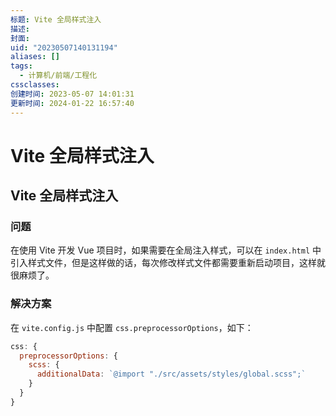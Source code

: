 ```yaml
---
标题: Vite 全局样式注入
描述: 
封面: 
uid: "20230507140131194"
aliases: []
tags:
  - 计算机/前端/工程化
cssclasses: 
创建时间: 2023-05-07 14:01:31
更新时间: 2024-01-22 16:57:40
---
```


# Vite 全局样式注入

## Vite 全局样式注入

### 问题

在使用 Vite 开发 Vue 项目时，如果需要在全局注入样式，可以在 `index.html` 中引入样式文件，但是这样做的话，每次修改样式文件都需要重新启动项目，这样就很麻烦了。

### 解决方案

在 `vite.config.js` 中配置 `css.preprocessorOptions`，如下：

```js
css: {
  preprocessorOptions: {
    scss: {
      additionalData: `@import "./src/assets/styles/global.scss";`
    }
  }
}
```
